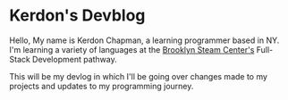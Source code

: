 # Kerdon's Devblog

Hello, My name is Kerdon Chapman, a learning programmer based in NY. I'm learning a variety of languages at the [Brooklyn Steam Center's](https://brooklynsteamcenter.org/) Full-Stack Development pathway.

This will be my devlog in which I'll be going over changes made to my projects and updates to my programming journey.